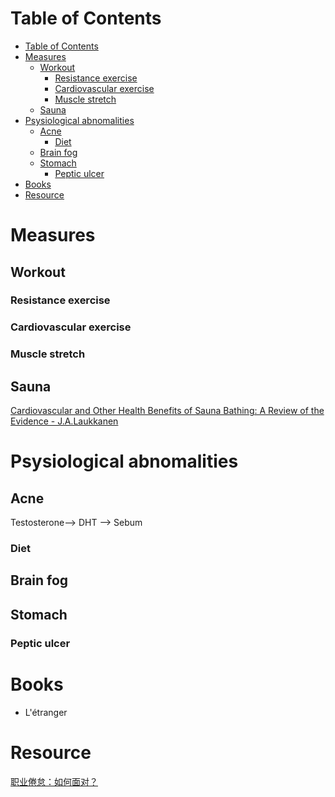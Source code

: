 # Table of Contents
- [Table of Contents](#table-of-contents)
- [Measures](#measures)
  - [Workout](#workout)
    - [Resistance exercise](#resistance-exercise)
    - [Cardiovascular exercise](#cardiovascular-exercise)
    - [Muscle stretch](#muscle-stretch)
  - [Sauna](#sauna)
- [Psysiological abnomalities](#psysiological-abnomalities)
  - [Acne](#acne)
    - [Diet](#diet)
  - [Brain fog](#brain-fog)
  - [Stomach](#stomach)
    - [Peptic ulcer](#peptic-ulcer)
- [Books](#books)
- [Resource](#resource)
# Measures
## Workout
### Resistance exercise
### Cardiovascular exercise
### Muscle stretch
## Sauna
[Cardiovascular and Other Health Benefits of Sauna Bathing: A Review of the Evidence - J.A.Laukkanen](https://www.mayoclinicproceedings.org/article/S0025-6196(18)30275-1/fulltext)

# Psysiological abnomalities
## Acne
Testosterone--> DHT --> Sebum 
### Diet
## Brain fog
## Stomach
### Peptic ulcer

# Books
- L'étranger

# Resource
[职业倦怠：如何面对？](https://time.geekbang.org/column/article/44270)